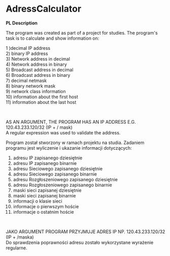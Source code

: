 # AdressCalculator
<b>PL Description</b>

The program was created as part of a project for studies. The program's task is to calculate and show information on: <br/>

1 )decimal IP address<br/>
2) binary IP address<br/>
3) Network address in decimal<br/>
4) Network address in binary<br/>
5) Broadcast address in decimal<br/>
6) Broadcast address in binary<br/>
7) decimal netmask<br/>
8) binary network mask<br/>
9) network class information<br/>
10) information about the first host<br/>
11) information about the last host<br/>

<br/>

AS AN ARGUMENT, THE PROGRAM HAS AN IP ADDRESS E.G. 120.43.233.120/32 (IP + / mask) <br/>
A regular expression was used to validate the address.

Program został stworzony w ramach projektu na studia. Zadaniem programu jest wyliczenie i ukazanie informacji dotyczących: <br/>
1) adresu IP zapisanego dziesiętnie<br/>
2) adresu IP zapisanego binarnie<br/>
3) adresu Sieciowego zapisanego dziesiętnie<br/>
4) adresu Sieciowego zapisanego binarnie<br/>
5) adresu Rozgłoszeniowego zapisanego dziesiętnie<br/>
6) adresu Rozgłoszeniowego zapisanego binarnie<br/>
7) maski sieci zapisanej dziesiętnie<br/>
8) maski sieci zapisanej binarnie<br/>
9) informacji o klasie sieci<br/>
10) informacje o pierwszym hoście<br/>
11) informacje o ostatnim hoście<br/>

<br/>

JAKO ARGUMENT PROGRAM PRZYJMUJE ADRES IP NP. 120.43.233.120/32 (IP + /maska) <br/>
Do sprawdzenia poprawności adresu zostało wykorzystane wyrażenie regularne.
